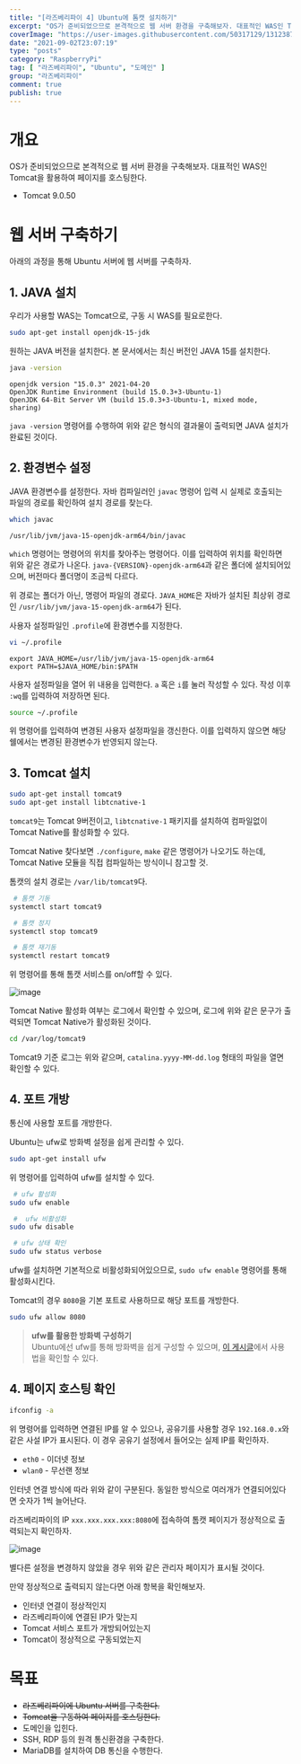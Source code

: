 ```yaml
---
title: "[라즈베리파이 4] Ubuntu에 톰캣 설치하기"
excerpt: "OS가 준비되었으므로 본격적으로 웹 서버 환경을 구축해보자. 대표적인 WAS인 Tomcat을 활용하여 페이지를 호스팅한다."
coverImage: "https://user-images.githubusercontent.com/50317129/131238727-666f2aaa-d759-4f62-af73-3856086da73d.png"
date: "2021-09-02T23:07:19"
type: "posts"
category: "RaspberryPi"
tag: [ "라즈베리파이", "Ubuntu", "도메인" ]
group: "라즈베리파이"
comment: true
publish: true
---
```


# 개요

OS가 준비되었으므로 본격적으로 웹 서버 환경을 구축해보자. 대표적인 WAS인 Tomcat을 활용하여 페이지를 호스팅한다.

* Tomcat 9.0.50

# 웹 서버 구축하기

아래의 과정을 통해 Ubuntu 서버에 웹 서버를 구축하자.

## 1. JAVA 설치

우리가 사용할 WAS는 Tomcat으로, 구동 시 WAS를 필요로한다.

``` bash
sudo apt-get install openjdk-15-jdk
```

원하는 JAVA 버전을 설치한다. 본 문서에서는 최신 버전인 JAVA 15를 설치한다.

``` bash
java -version
```

``` output
openjdk version "15.0.3" 2021-04-20
OpenJDK Runtime Environment (build 15.0.3+3-Ubuntu-1)
OpenJDK 64-Bit Server VM (build 15.0.3+3-Ubuntu-1, mixed mode, sharing)
```

`java -version` 명령어를 수행하여 위와 같은 형식의 결과물이 출력되면 JAVA 설치가 완료된 것이다.

## 2. 환경변수 설정

JAVA 환경변수를 설정한다. 자바 컴파일러인 `javac` 명령어 입력 시 실제로 호출되는 파일의 경로를 확인하여 설치 경로를 찾는다.

``` bash
which javac
```

``` output
/usr/lib/jvm/java-15-openjdk-arm64/bin/javac
```

`which` 명령어는 명령어의 위치를 찾아주는 명령어다. 이를 입력하여 위치를 확인하면 위와 같은 경로가 나온다. `java-{VERSION}-openjdk-arm64`과 같은 폴더에 설치되어있으며, 버전마다 폴더명이 조금씩 다르다.

위 경로는 폴더가 아닌, 명령어 파일의 경로다. `JAVA_HOME`은 자바가 설치된 최상위 경로인 `/usr/lib/jvm/java-15-openjdk-arm64`가 된다.

사용자 설정파일인 `.profile`에 환경변수를 지정한다.

``` bash
vi ~/.profile
```

``` input
export JAVA_HOME=/usr/lib/jvm/java-15-openjdk-arm64
export PATH=$JAVA_HOME/bin:$PATH
```

사용자 설정파일을 열어 위 내용을 입력한다. `a` 혹은 `i`를 눌러 작성할 수 있다. 작성 이후 `:wq`를 입력하여 저장하면 된다.

``` bash
source ~/.profile
```

위 명령어를 입력하여 변경된 사용자 설정파일을 갱신한다. 이를 입력하지 않으면 해당 쉘에서는 변경된 환경변수가 반영되지 않는다.

## 3. Tomcat 설치

``` bash
sudo apt-get install tomcat9
sudo apt-get install libtcnative-1
```

`tomcat9`는 Tomcat 9버전이고, `libtcnative-1` 패키지를 설치하여 컴파일없이 Tomcat Native를 활성화할 수 있다.

Tomcat Native 찾다보면 `./configure`, `make` 같은 명령어가 나오기도 하는데, Tomcat Native 모듈을 직접 컴파일하는 방식이니 참고할 것.

톰캣의 설치 경로는 `/var/lib/tomcat9`다.

``` bash
 # 톰캣 기동
systemctl start tomcat9

 # 톰캣 정지
systemctl stop tomcat9

 # 톰캣 재기동
systemctl restart tomcat9
```

위 명령어를 통해 톰캣 서비스를 on/off할 수 있다.

![image](https://user-images.githubusercontent.com/50317129/131715233-e70c15ac-0e38-48f3-8618-96b63a87ee0e.png)

Tomcat Native 활성화 여부는 로그에서 확인할 수 있으며, 로그에 위와 같은 문구가 출력되면 Tomcat Native가 활성화된 것이다.

``` bash
cd /var/log/tomcat9
```

Tomcat9 기준 로그는 위와 같으며, `catalina.yyyy-MM-dd.log` 형태의 파일을 열면 확인할 수 있다.

## 4. 포트 개방

통신에 사용할 포트를 개방한다.

Ubuntu는 <span class="primary">ufw</span>로 방화벽 설정을 쉽게 관리할 수 있다.

``` bash
sudo apt-get install ufw
```

위 명령어를 입력하여 ufw를 설치할 수 있다.

``` bash
 # ufw 활성화
sudo ufw enable

 #  ufw 비활성화
sudo ufw disable

 # ufw 상태 확인
sudo ufw status verbose
```

ufw를 설치하면 기본적으로 비활성화되어있으므로, `sudo ufw enable` 명령어를 통해 활성화시킨다.

Tomcat의 경우 `8080`을 기본 포트로 사용하므로 해당 포트를 개방한다.

``` bash
sudo ufw allow 8080
```

> **ufw를 활용한 방화벽 구성하기**  
> Ubuntu에선 ufw를 통해 방화벽을 쉽게 구성할 수 있으며, [이 게시글](/posts/2021/09/04/firewall-with-ufw)에서 사용법을 확인할 수 있다.

## 4. 페이지 호스팅 확인

``` bash
ifconfig -a
```

위 명령어를 입력하면 연결된 IP를 알 수 있으나, 공유기를 사용할 경우 `192.168.0.x`와 같은 사설 IP가 표시된다. 이 경우 공유기 설정에서 들어오는 실제 IP를 확인하자.

* `eth0` - 이더넷 정보
* `wlan0` - 무선랜 정보

인터넷 연결 방식에 따라 위와 같이 구분된다. 동일한 방식으로 여러개가 연결되어있다면 숫자가 1씩 늘어난다.

라즈베리파이의 IP `xxx.xxx.xxx.xxx:8080`에 접속하여 톰캣 페이지가 정상적으로 출력되는지 확인하자.

![image](https://user-images.githubusercontent.com/50317129/131716513-505d0ed5-32ef-423e-b86d-d020253cede0.png)

별다른 설정을 변경하지 않았을 경우 위와 같은 관리자 페이지가 표시될 것이다.

만약 정상적으로 출력되지 않는다면 아래 항복을 확인해보자.

* 인터넷 연결이 정상적인지
* 라즈베리파이에 연결된 IP가 맞는지
* Tomcat 서비스 포트가 개방되어있는지
* Tomcat이 정상적으로 구동되었는지

# 목표

* <del class="grey-400">라즈베리파이에 Ubuntu 서버를 구축한다.</del>
* <del class="grey-400">Tomcat을 구동하여 페이지를 호스팅한다.</del>
* 도메인을 입힌다.
* SSH, RDP 등의 원격 통신환경을 구축한다.
* MariaDB를 설치하여 DB 통신을 수행한다.